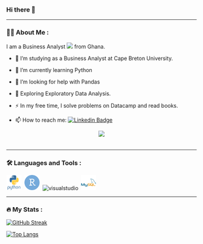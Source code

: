 ### Hi there 👋
---
### :man_technologist: About Me :

I am a Business Analyst <img src="https://media.giphy.com/media/WUlplcMpOCEmTGBtBW/giphy.gif" width="30"> from Ghana.

- :telescope: I’m studying as a Business Analyst at Cape Breton University.

- 🌱 I’m currently learning Python 

- 🤔 I’m looking for help with Pandas 

- :seedling: Exploring Exploratory Data Analysis.

- :zap: In my free time, I solve problems on Datacamp and read books.
  
- :mailbox: How to reach me: [![Linkedin Badge](https://img.shields.io/badge/-Enoch.Amo-blue?style=flat&logo=Linkedin&logoColor=white)](https://www.linkedin.com/in/enoch-amo-93449a1a0/)

<div id="header" align="center">
  <img src="https://media.giphy.com/media/M9gbBd9nbDrOTu1Mqx/giphy.gif" width="100"/>
</div>

<img src="https://komarev.com/ghpvc/?username=enoch-amo-93449a1a0&style=flat-square&color=blue" alt=""/>

---

### :hammer_and_wrench: Languages and Tools :

<div>
 
  <img src="https://github.com/devicons/devicon/blob/master/icons/python/python-original-wordmark.svg" title="Python" alt="Python" width="40" height="40"/>&nbsp;
  <img src="https://github.com/devicons/devicon/blob/master/icons/rstudio/rstudio-original.svg" title="rstudio" alt="rstudio" width="40" height="40"/>&nbsp;
 <img src="https://github.com/devicons/devicon/blob/master/icons//visualstudio-line-wordmark.svg" title="visualstudio" alt="visualstudio" width="40" height="40"/>&nbsp;
 <img src="https://github.com/devicons/devicon/blob/master/icons/mysql/mysql-original-wordmark.svg" title="mysql" alt="mysql" width="40" height="40"/>&nbsp;
 
</div>

---

### :fire: My Stats :
[![GitHub Streak](https://streak-stats.demolab.com?user=enoch-amo-93449a1a0)](https://git.io/streak-stats)

[![Top Langs](https://github-readme-stats.vercel.app/api/top-langs/?username=enoch-amo-93449a1a0&layout=compact&theme=vision-friendly-dark)](https://github.com/anuraghazra/github-readme-stats)
